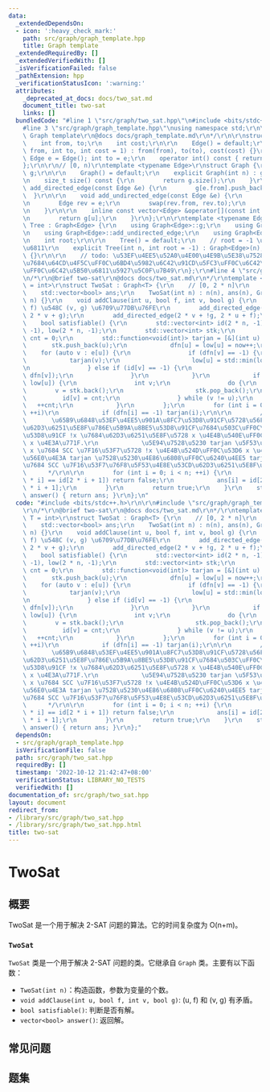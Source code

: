 ```yaml
---
data:
  _extendedDependsOn:
  - icon: ':heavy_check_mark:'
    path: src/graph/graph_template.hpp
    title: Graph template
  _extendedRequiredBy: []
  _extendedVerifiedWith: []
  _isVerificationFailed: false
  _pathExtension: hpp
  _verificationStatusIcon: ':warning:'
  attributes:
    _deprecated_at_docs: docs/two_sat.md
    document_title: two-sat
    links: []
  bundledCode: "#line 1 \"src/graph/two_sat.hpp\"\n#include <bits/stdc++.h>\r\n\r\n\
    #line 3 \"src/graph/graph_template.hpp\"\nusing namespace std;\r\n\r\n/*\r\n@brief\
    \ Graph template\r\n@docs docs/graph_template.md\r\n*/\r\n\r\nstruct Edge {\r\n\
    \    int from, to;\r\n    int cost;\r\n\r\n    Edge() = default;\r\n    Edge(int\
    \ from, int to, int cost = 1) : from(from), to(to), cost(cost) {}\r\n\r\n    //\
    \ Edge e = Edge(); int to = e;\r\n    operator int() const { return to; }\r\n\
    };\r\n\r\n// [0, n)\r\ntemplate <typename Edge>\r\nstruct Graph {\r\n    vector<vector<Edge>>\
    \ g;\r\n\r\n    Graph() = default;\r\n    explicit Graph(int n) : g(n) {}\r\n\r\
    \n    size_t size() const {\r\n        return g.size();\r\n    }\r\n\r\n    void\
    \ add_directed_edge(const Edge &e) {\r\n        g[e.from].push_back(e);\r\n  \
    \  }\r\n\r\n    void add_undirected_edge(const Edge &e) {\r\n        g[e.from].push_back(e);\r\
    \n        Edge rev = e;\r\n        swap(rev.from, rev.to);\r\n        g[rev.from].push_back(rev);\r\
    \n    }\r\n\r\n    inline const vector<Edge> &operator[](const int &u) const {\r\
    \n        return g[u];\r\n    }\r\n};\r\n\r\ntemplate <typename Edge>\r\nstruct\
    \ Tree : Graph<Edge> {\r\n    using Graph<Edge>::g;\r\n    using Graph<Edge>::add_directed_edge;\r\
    \n    using Graph<Edge>::add_undirected_edge;\r\n    using Graph<Edge>::size;\r\
    \n    int root;\r\n\r\n    Tree() = default;\r\n    // root = -1 \u4E3A\u65E0\u6839\
    \u6811\r\n    explicit Tree(int n, int root = -1) : Graph<Edge>(n), root(root)\
    \ {}\r\n\r\n    // todo: \u53EF\u4EE5\u52A0\u4E00\u4E9B\u5E38\u7528\u7684\u6811\
    \u7684\u64CD\u4F5C\uFF0C\u6BD4\u5982\u6C42\u91CD\u5FC3\uFF0C\u6C42\u76F4\u5F84\
    \uFF0C\u6C42\u5B50\u6811\u5927\u5C0F\u7B49\r\n};\r\n#line 4 \"src/graph/two_sat.hpp\"\
    \n/*\r\n@brief two-sat\r\n@docs docs/two_sat.md\r\n*/\r\ntemplate <typename T\
    \ = int>\r\nstruct TwoSat : Graph<T> {\r\n    // [0, 2 * n]\r\n    int n;\r\n\
    \    std::vector<bool> ans;\r\n    TwoSat(int n) : n(n), ans(n), Graph<T>(2 *\
    \ n) {}\r\n    void addClause(int u, bool f, int v, bool g) {\r\n        // (u,\
    \ f) \u548C (v, g) \u6709\u77DB\u76FE\r\n        add_directed_edge(2 * u + !f,\
    \ 2 * v + g);\r\n        add_directed_edge(2 * v + !g, 2 * u + f);\r\n    }\r\n\
    \    bool satisfiable() {\r\n        std::vector<int> id(2 * n, -1), dfn(2 * n,\
    \ -1), low(2 * n, -1);\r\n        std::vector<int> stk;\r\n        int now = 0,\
    \ cnt = 0;\r\n        std::function<void(int)> tarjan = [&](int u) {\r\n     \
    \       stk.push_back(u);\r\n            dfn[u] = low[u] = now++;\r\n        \
    \    for (auto v : e[u]) {\r\n                if (dfn[v] == -1) {\r\n        \
    \            tarjan(v);\r\n                    low[u] = std::min(low[u], low[v]);\r\
    \n                } else if (id[v] == -1) {\r\n                    low[u] = std::min(low[u],\
    \ dfn[v]);\r\n                }\r\n            }\r\n            if (dfn[u] ==\
    \ low[u]) {\r\n                int v;\r\n                do {\r\n            \
    \        v = stk.back();\r\n                    stk.pop_back();\r\n          \
    \          id[v] = cnt;\r\n                } while (v != u);\r\n             \
    \   ++cnt;\r\n            }\r\n        };\r\n        for (int i = 0; i < 2 * n;\
    \ ++i)\r\n            if (dfn[i] == -1) tarjan(i);\r\n\r\n        /*\r\n     \
    \       \u65B9\u6848\u53EF\u4EE5\u901A\u8FC7\u53D8\u91CF\u5728\u56FE\u4E2D\u7684\
    \u62D3\u6251\u5E8F\u786E\u5B9A\u8BE5\u53D8\u91CF\u7684\u503C\uFF0C\u5982\u679C\
    \u53D8\u91CF !x \u7684\u62D3\u6251\u5E8F\u5728 x \u4E4B\u540E\uFF0C\u90A3\u4E48\
    \ x \u4E3A\u771F.\r\n            \u5E94\u7528\u5230 tarjan \u5F53\u4E2D\uFF0C\u5373\
    \ x \u7684 SCC \u7F16\u53F7\u5728 !x \u4E4B\u524D\uFF0C\u53D6 x \u4E3A\u771F\u3002\
    \u56E0\u4E3A tarjan \u7528\u5230\u4E86\u6808\uFF0C\u6240\u4EE5 tarjan \u6C42\u51FA\
    \u7684 SCC \u7F16\u53F7\u76F8\u5F53\u4E8E\u53CD\u62D3\u6251\u5E8F\u3002\r\n  \
    \      */\r\n\r\n        for (int i = 0; i < n; ++i) {\r\n            if (id[2\
    \ * i] == id[2 * i + 1]) return false;\r\n            ans[i] = id[2 * i] < id[2\
    \ * i + 1];\r\n        }\r\n        return true;\r\n    }\r\n    std::vector<bool>\
    \ answer() { return ans; }\r\n};\n"
  code: "#include <bits/stdc++.h>\r\n\r\n#include \"src/graph/graph_template.hpp\"\
    \r\n/*\r\n@brief two-sat\r\n@docs docs/two_sat.md\r\n*/\r\ntemplate <typename\
    \ T = int>\r\nstruct TwoSat : Graph<T> {\r\n    // [0, 2 * n]\r\n    int n;\r\n\
    \    std::vector<bool> ans;\r\n    TwoSat(int n) : n(n), ans(n), Graph<T>(2 *\
    \ n) {}\r\n    void addClause(int u, bool f, int v, bool g) {\r\n        // (u,\
    \ f) \u548C (v, g) \u6709\u77DB\u76FE\r\n        add_directed_edge(2 * u + !f,\
    \ 2 * v + g);\r\n        add_directed_edge(2 * v + !g, 2 * u + f);\r\n    }\r\n\
    \    bool satisfiable() {\r\n        std::vector<int> id(2 * n, -1), dfn(2 * n,\
    \ -1), low(2 * n, -1);\r\n        std::vector<int> stk;\r\n        int now = 0,\
    \ cnt = 0;\r\n        std::function<void(int)> tarjan = [&](int u) {\r\n     \
    \       stk.push_back(u);\r\n            dfn[u] = low[u] = now++;\r\n        \
    \    for (auto v : e[u]) {\r\n                if (dfn[v] == -1) {\r\n        \
    \            tarjan(v);\r\n                    low[u] = std::min(low[u], low[v]);\r\
    \n                } else if (id[v] == -1) {\r\n                    low[u] = std::min(low[u],\
    \ dfn[v]);\r\n                }\r\n            }\r\n            if (dfn[u] ==\
    \ low[u]) {\r\n                int v;\r\n                do {\r\n            \
    \        v = stk.back();\r\n                    stk.pop_back();\r\n          \
    \          id[v] = cnt;\r\n                } while (v != u);\r\n             \
    \   ++cnt;\r\n            }\r\n        };\r\n        for (int i = 0; i < 2 * n;\
    \ ++i)\r\n            if (dfn[i] == -1) tarjan(i);\r\n\r\n        /*\r\n     \
    \       \u65B9\u6848\u53EF\u4EE5\u901A\u8FC7\u53D8\u91CF\u5728\u56FE\u4E2D\u7684\
    \u62D3\u6251\u5E8F\u786E\u5B9A\u8BE5\u53D8\u91CF\u7684\u503C\uFF0C\u5982\u679C\
    \u53D8\u91CF !x \u7684\u62D3\u6251\u5E8F\u5728 x \u4E4B\u540E\uFF0C\u90A3\u4E48\
    \ x \u4E3A\u771F.\r\n            \u5E94\u7528\u5230 tarjan \u5F53\u4E2D\uFF0C\u5373\
    \ x \u7684 SCC \u7F16\u53F7\u5728 !x \u4E4B\u524D\uFF0C\u53D6 x \u4E3A\u771F\u3002\
    \u56E0\u4E3A tarjan \u7528\u5230\u4E86\u6808\uFF0C\u6240\u4EE5 tarjan \u6C42\u51FA\
    \u7684 SCC \u7F16\u53F7\u76F8\u5F53\u4E8E\u53CD\u62D3\u6251\u5E8F\u3002\r\n  \
    \      */\r\n\r\n        for (int i = 0; i < n; ++i) {\r\n            if (id[2\
    \ * i] == id[2 * i + 1]) return false;\r\n            ans[i] = id[2 * i] < id[2\
    \ * i + 1];\r\n        }\r\n        return true;\r\n    }\r\n    std::vector<bool>\
    \ answer() { return ans; }\r\n};"
  dependsOn:
  - src/graph/graph_template.hpp
  isVerificationFile: false
  path: src/graph/two_sat.hpp
  requiredBy: []
  timestamp: '2022-10-12 21:42:47+08:00'
  verificationStatus: LIBRARY_NO_TESTS
  verifiedWith: []
documentation_of: src/graph/two_sat.hpp
layout: document
redirect_from:
- /library/src/graph/two_sat.hpp
- /library/src/graph/two_sat.hpp.html
title: two-sat
---
```

# TwoSat
## 概要
TwoSat 是一个用于解决 2-SAT 问题的算法。它的时间复杂度为 O(n+m)。
### `TwoSat` 
`TwoSat` 类是一个用于解决 2-SAT 问题的类。它继承自 `Graph` 类。主要有以下函数：
- `TwoSat(int n)`：构造函数，参数为变量的个数。
- `void addClause(int u, bool f, int v, bool g)`: (u, f) 和 (v, g) 有矛盾。
- `bool satisfiable()`: 判断是否有解。
- `vector<bool> answer()`: 返回解。


## 常见问题

## 题集